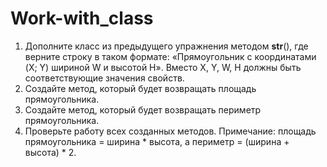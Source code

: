 # Work-with_class
1) Дополните класс из предыдущего упражнения методом __str__(), где верните строку в таком формате: «Прямоугольник с координатами (X; Y) шириной W и высотой H». Вместо X, Y, W, H должны быть соответствующие значения свойств.
2) Создайте метод, который будет возвращать площадь прямоугольника.
3) Создайте метод, который будет возвращать периметр прямоугольника.
4) Проверьте работу всех созданных методов.
Примечание: площадь прямоугольника = ширина * высота, а периметр = (ширина + высота) * 2.

